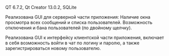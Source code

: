 QT 6.7.2, Qt Creator 13.0.2, SQLite 

Реализована GUI для серверной части приложения:
Наличие окна просмотра всех сообщений и списка пользователей.
Возможность отключения и бана пользователей (по двойному щелчку).

Реализована GUI к интерфейсу клиентской части приложения, 
включает в себя возможность войти в чат по логину и паролю, 
а также зарегистрироваться новому пользователю.

